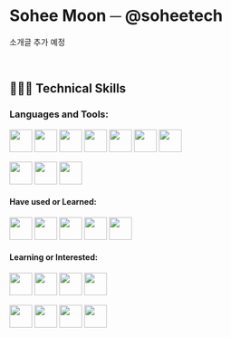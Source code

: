 # Sohee Moon ─ @soheetech
소개글 추가 예정

<br>

## 👩🏻‍💻 Technical Skills

### Languages and Tools:
<img src="https://cdn.jsdelivr.net/gh/devicons/devicon/icons/html5/html5-original-wordmark.svg" width="40" /> <img src="https://cdn.jsdelivr.net/gh/devicons/devicon/icons/css3/css3-original-wordmark.svg" width="40" /> <img src="https://cdn.jsdelivr.net/gh/devicons/devicon/icons/javascript/javascript-original.svg" width="40" /> <img src="https://cdn.jsdelivr.net/gh/devicons/devicon/icons/jquery/jquery-original-wordmark.svg" width="40" /> <img src="https://cdn.jsdelivr.net/gh/devicons/devicon/icons/java/java-original.svg" width="40" /> <img src="https://cdn.jsdelivr.net/gh/devicons/devicon/icons/spring/spring-original.svg" width="40" /> <img src="https://cdn.jsdelivr.net/gh/devicons/devicon/icons/mysql/mysql-original-wordmark.svg" width="40" />

<img src="https://cdn.jsdelivr.net/gh/devicons/devicon/icons/git/git-original.svg" width="40" /> <img src="https://cdn.jsdelivr.net/gh/devicons/devicon/icons/github/github-original.svg" width="40" /> <img src="https://cdn.jsdelivr.net/gh/devicons/devicon/icons/slack/slack-original.svg" width="40" />


#### Have used or Learned:
<img src="https://cdn.jsdelivr.net/gh/devicons/devicon/icons/c/c-original.svg" width="40" /> <img src="https://cdn.jsdelivr.net/gh/devicons/devicon/icons/cplusplus/cplusplus-original.svg" width="40" /> <img src="https://cdn.jsdelivr.net/gh/devicons/devicon/icons/python/python-original.svg" width="40" />  <img src="https://cdn.jsdelivr.net/gh/devicons/devicon/icons/oracle/oracle-original.svg" width="40" /> <img src="https://cdn.jsdelivr.net/gh/devicons/devicon/icons/firebase/firebase-plain.svg" width="40" />


#### Learning or Interested:
<img src="https://cdn.jsdelivr.net/gh/devicons/devicon/icons/react/react-original.svg" width="40" /> <img src="https://cdn.jsdelivr.net/gh/devicons/devicon/icons/amazonwebservices/amazonwebservices-original-wordmark.svg" width="40" /> <img src="https://cdn.jsdelivr.net/gh/devicons/devicon/icons/docker/docker-original-wordmark.svg" width="40" /> <img src="https://cdn.jsdelivr.net/gh/devicons/devicon/icons/kubernetes/kubernetes-plain.svg" width="40" />
          
<img src="https://cdn.jsdelivr.net/gh/devicons/devicon/icons/typescript/typescript-original.svg" width="40" /> <img src="https://cdn.jsdelivr.net/gh/devicons/devicon/icons/nodejs/nodejs-original.svg" width="40" /> <img src="https://cdn.jsdelivr.net/gh/devicons/devicon/icons/django/django-plain.svg" width="40" /> <img src="https://cdn.jsdelivr.net/gh/devicons/devicon/icons/mongodb/mongodb-original-wordmark.svg" width="40" />
